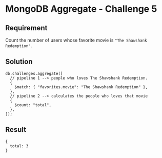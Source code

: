 # MongoDB Aggregate - Challenge 5

## Requirement

Count the number of users whose favorite movie is `"The Shawshank Redemption"`.

## Solution

```agg
db.challenges.aggregate([
  // pipeline 1 --> people who loves The Shawshank Redemption.
  {
    $match: { "favorites.movie": "The Shawshank Redemption" },
  },
  // pipeline 2 --> calculates the people who loves that movie
  {
    $count: "total",
  },
]);
```

## Result

```result
{
  total: 3
}
```
